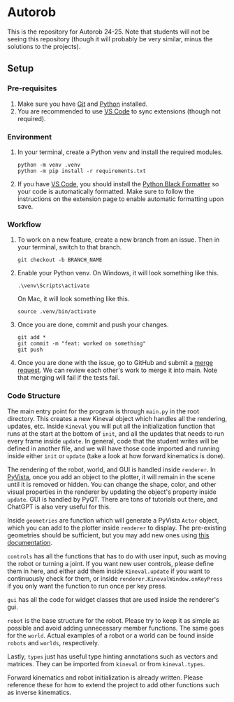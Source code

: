 # Autorob
This is the repository for Autorob 24-25. Note that students will not be seeing this repository (though it will probably be very similar, minus the solutions to the projects).

## Setup

### Pre-requisites

1. Make sure you have [Git](https://www.git-scm.com) and [Python](https://www.python.org/downloads/) installed.
2. You are recommended to use [VS Code](https://code.visualstudio.com) to sync extensions (though not required).

### Environment

1. In your terminal, create a Python venv and install the required modules. 
   ```
   python -m venv .venv
   python -m pip install -r requirements.txt
   ```
2. If you have [VS Code](https://code.visualstudio.com), you should install the [Python Black Formatter](https://marketplace.visualstudio.com/items?itemName=ms-python.black-formatter) so your code is automatically formatted. Make sure to follow the instructions on the extension page to enable automatic formatting upon save.

### Workflow

1. To work on a new feature, create a new branch from an issue. Then in your terminal, switch to that branch.
   ```
   git checkout -b BRANCH_NAME
   ```
2. Enable your Python venv. On Windows, it will look something like this.
   ```
   .\venv\Scripts\activate
   ```
   On Mac, it will look something like this.
   ```
   source .venv/bin/activate
   ```
3. Once you are done, commit and push your changes.
   ```
   git add *
   git commit -m "feat: worked on something"
   git push
   ```
4. Once you are done with the issue, go to GitHub and submit a [merge request](https://docs.github.com/en/pull-requests/collaborating-with-pull-requests/incorporating-changes-from-a-pull-request/merging-a-pull-request). We can review each other's work to merge it into main. Note that merging will fail if the tests fail.

### Code Structure
The main entry point for the program is through `main.py` in the root directory. This creates a new Kineval object which handles all the rendering, updates, etc. Inside `Kineval` you will put all the initialization function that runs at the start at the bottom of `init`, and all the updates that needs to run every frame inside `update`. In general, code that the student writes will be defined in another file, and we will have those code imported and running inside either `init` or `update` (take a look at how forward kinematics is done). 

The rendering of the robot, world, and GUI is handled inside `renderer`. In [PyVista](https://docs.pyvista.org/version/stable/), once you add an object to the plotter, it will remain in the scene until it is removed or hidden. You can change the shape, color, and other visual properties in the renderer by updating the object's property inside `update`. GUI is handled by PyQT. There are tons of tutorials out there, and ChatGPT is also very useful for this. 

Inside `geometries` are function which will generate a PyVista `Actor` object, which you can add to the plotter inside `renderer` to display. The pre-existing geometries should be sufficient, but you may add new ones using [this documentation](https://docs.pyvista.org/version/stable/api/utilities/geometric).

`controls` has all the functions that has to do with user input, such as moving the robot or turning a joint. If you want new user controls, please define them in here, and either add them inside `Kineval.update` if you want to continuously check for them, or inside `renderer.KinevalWindow.onKeyPress` if you only want the function to run once per key press. 

`gui` has all the code for widget classes that are used inside the renderer's gui. 

`robot` is the base structure for the robot. Please try to keep it as simple as possible and avoid adding unnecessary member functions. The same goes for the `world`. Actual examples of a robot or a world can be found inside `robots` and `worlds`, respectively. 

Lastly, `types` just has useful type hinting annotations such as vectors and matrices. They can be imported from `kineval` or from `kineval.types`. 

Forward kinematics and robot initialization is already written. Please reference these for how to extend the project to add other functions such as inverse kinematics. 
